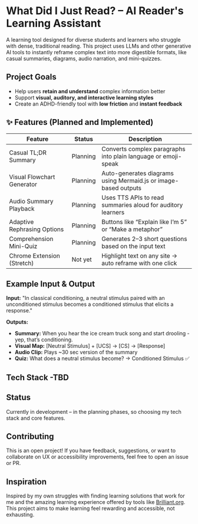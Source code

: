 # What Did I Just Read? – AI Reader's Learning Assistant

A learning tool designed for diverse students and learners who struggle with dense, traditional reading. This project uses LLMs and other generative AI tools to instantly reframe complex text into more digestible formats, like casual summaries, diagrams, audio narration, and mini-quizzes.

## Project Goals

- Help users **retain and understand** complex information better
- Support **visual, auditory, and interactive learning styles**
- Create an ADHD-friendly tool with **low friction** and **instant feedback**

## ✨ Features (Planned and Implemented)

| Feature                         | Status     | Description                                                                 |
|--------------------------------|------------|-----------------------------------------------------------------------------|
| Casual TL;DR Summary           | Planning | Converts complex paragraphs into plain language or emoji-speak             |
| Visual Flowchart Generator     | Planning | Auto-generates diagrams using Mermaid.js or image-based outputs            |
| Audio Summary Playback         | Planning | Uses TTS APIs to read summaries aloud for auditory learners                |
| Adaptive Rephrasing Options    | Planning | Buttons like “Explain like I’m 5” or “Make a metaphor”                     |
| Comprehension Mini-Quiz        | Planning | Generates 2–3 short questions based on the input text                      |
| Chrome Extension (Stretch)     | Not yet  | Highlight text on any site → auto reframe with one click                   |

## Example Input & Output

**Input:** "In classical conditioning, a neutral stimulus paired with an unconditioned stimulus becomes a conditioned stimulus that elicits a response."

**Outputs:**
- **Summary:** When you hear the ice cream truck song and start drooling - yep, that’s conditioning.
- **Visual Map:** [Neutral Stimulus] + [UCS] → [CS] → [Response]
- **Audio Clip:** Plays ~30 sec version of the summary
- **Quiz:** What does a neutral stimulus become? → Conditioned Stimulus ✅

## Tech Stack -TBD

## Status

Currently in development – in the planning phases, so choosing my tech stack and core features.

## Contributing

This is an open project! If you have feedback, suggestions, or want to collaborate on UX or accessibility improvements, feel free to open an issue or PR.

## Inspiration

Inspired by my own struggles with finding learning solutions that work for me and the amazing learning experience offered by tools like [Brilliant.org](https://brilliant.org). This project aims to make learning feel rewarding and accessible, not exhausting.
